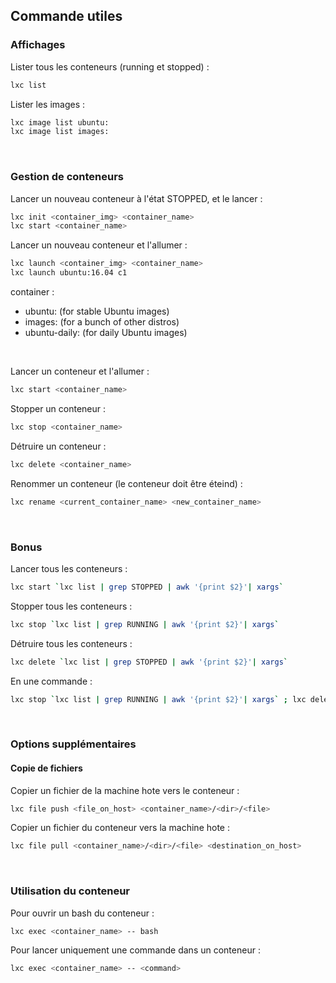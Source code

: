 ## Commande utiles

### Affichages
Lister tous les conteneurs (running et stopped) :
```bash
lxc list
```

Lister les images :
```bash
lxc image list ubuntu:
lxc image list images:
```
<br>

### Gestion de conteneurs
Lancer un nouveau conteneur à l'état STOPPED, et le lancer :
```bash
lxc init <container_img> <container_name>
lxc start <container_name>
```
Lancer un nouveau conteneur et l'allumer :
```bash
lxc launch <container_img> <container_name>
lxc launch ubuntu:16.04 c1
```
container :
* ubuntu: (for stable Ubuntu images)
* images: (for a bunch of other distros)
* ubuntu-daily: (for daily Ubuntu images)
<br>

Lancer un conteneur et l'allumer :
```bash
lxc start <container_name>
```
Stopper un conteneur : 
```bash
lxc stop <container_name>
```
Détruire un conteneur :
```bash
lxc delete <container_name>
```
Renommer un conteneur (le conteneur doit être éteind) :
```bash
lxc rename <current_container_name> <new_container_name>
```
<br>

### Bonus
Lancer tous les conteneurs :
```bash
lxc start `lxc list | grep STOPPED | awk '{print $2}'| xargs`
```
Stopper tous les conteneurs :
```bash
lxc stop `lxc list | grep RUNNING | awk '{print $2}'| xargs`
```
Détruire tous les conteneurs :
```bash
lxc delete `lxc list | grep STOPPED | awk '{print $2}'| xargs`
```
En une commande :
```bash
lxc stop `lxc list | grep RUNNING | awk '{print $2}'| xargs` ; lxc delete `lxc list | grep STOPPED | awk '{print $2}'| xargs`
```
<br>

### Options supplémentaires
#### Copie de fichiers
Copier un fichier de la machine hote vers le conteneur :
```bash
lxc file push <file_on_host> <container_name>/<dir>/<file>
```
Copier un fichier du conteneur vers la machine hote :
```bash
lxc file pull <container_name>/<dir>/<file> <destination_on_host>
```
<br>

### Utilisation du conteneur
Pour ouvrir un bash du conteneur :
```bash
lxc exec <container_name> -- bash
```
Pour lancer uniquement une commande dans un conteneur :
```bash
lxc exec <container_name> -- <command>
```
